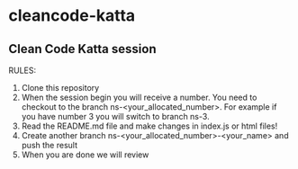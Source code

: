 # cleancode-katta

## Clean Code Katta session
RULES:
1. Clone this repository
2. When the session begin you will receive a number. You need to checkout to the branch ns-&lt;your_allocated_number&gt;. For example if you have number 3 you will switch to branch ns-3.
3. Read the README.md file and make changes in index.js or html files!
4. Create another branch ns-&lt;your_allocated_number&gt;-&lt;your_name&gt; and push the result
5. When you are done we will review
